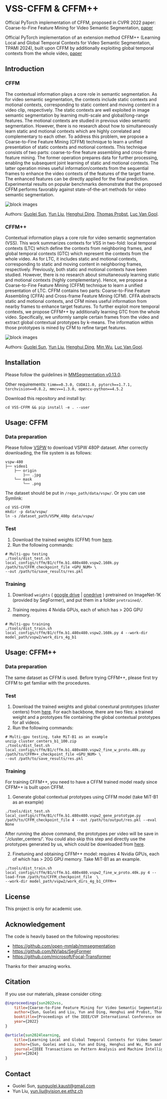 # VSS-CFFM & CFFM++
Official PyTorch implementation of CFFM, proposed in CVPR 2022 paper: Coarse-to-Fine Feature Mining for Video Semantic Segmentation, [paper](https://openaccess.thecvf.com/content/CVPR2022/papers/Sun_Coarse-To-Fine_Feature_Mining_for_Video_Semantic_Segmentation_CVPR_2022_paper.pdf)

Official PyTorch implementation of an extension method CFFM++ (Learning Local and Global Temporal Contexts for Video Semantic Segmentation, TPAMI 2024), built upon CFFM by additionally exploiting global temporal contexts from the whole video, [paper](https://ieeexplore.ieee.org/document/10496250)

## Introduction
### CFFM
The contextual information plays a core role in semantic segmentation. As for video semantic segmentation, the contexts include static contexts and motional contexts, corresponding to static content and moving content in a video clip, respectively. The static contexts are well exploited in image semantic segmentation by learning multi-scale and global/long-range features. The motional contexts are studied in previous video semantic segmentation. However, there is no research about how to simultaneously learn static and motional contexts which are highly correlated and complementary to each other. To address this problem, we propose a Coarse-to-Fine Feature Mining (CFFM) technique to learn a unified presentation of static contexts and motional contexts. This technique consists of two parts: coarse-to-fine feature assembling and cross-frame feature mining. The former operation prepares data for further processing, enabling the subsequent joint learning of static and motional contexts. The latter operation mines useful information/contexts from the sequential frames to enhance the video contexts of the features of the target frame. The enhanced features can be directly applied for the final prediction. Experimental results on popular benchmarks demonstrate that the proposed CFFM performs favorably against state-of-the-art methods for video semantic segmentation.

![block images](https://github.com/GuoleiSun/VSS-CFFM/blob/main/resources/diagram.png)

Authors: [Guolei Sun](https://scholar.google.com/citations?hl=zh-CN&user=qd8Blw0AAAAJ), [Yun Liu](https://yun-liu.github.io/), [Henghui Ding](https://henghuiding.github.io/), [Thomas Probst](https://probstt.bitbucket.io/), [Luc Van Gool](https://scholar.google.com/citations?user=TwMib_QAAAAJ&hl=en).

### CFFM++
Contextual information plays a core role for video semantic segmentation (VSS). This work summarizes contexts for VSS
in two-fold: local temporal contexts (LTC) which define the contexts from neighboring frames, and global temporal contexts (GTC)
which represent the contexts from the whole video. As for LTC, it includes static and motional contexts, corresponding to static and
moving content in neighboring frames, respectively. Previously, both static and motional contexts have been studied. However, there is
no research about simultaneously learning static and motional contexts (highly complementary). Hence, we propose a Coarse-to-Fine
Feature Mining (CFFM) technique to learn a unified presentation of LTC. CFFM contains two parts: Coarse-to-Fine Feature Assembling
(CFFA) and Cross-frame Feature Mining (CFM). CFFA abstracts static and motional contexts, and CFM mines useful information
from nearby frames to enhance target features. To further exploit more temporal contexts, we propose CFFM++ by additionally
learning GTC from the whole video. Specifically, we uniformly sample certain frames from the video and extract global contextual
prototypes by k-means. The information within those prototypes is mined by CFM to refine target features. 

![block images](https://github.com/GuoleiSun/VSS-CFFM/blob/main/resources/diagram-cffm++.jpg)

Authors: [Guolei Sun](https://scholar.google.com/citations?hl=zh-CN&user=qd8Blw0AAAAJ), [Yun Liu](https://yun-liu.github.io/), [Henghui Ding](https://henghuiding.github.io/), [Min Wu](https://sites.google.com/site/wumincf/), [Luc Van Gool](https://scholar.google.com/citations?user=TwMib_QAAAAJ&hl=en).

## Installation
Please follow the guidelines in [MMSegmentation v0.13.0](https://github.com/open-mmlab/mmsegmentation/tree/v0.13.0).

Other requirements:
```timm==0.3.0, CUDA11.0, pytorch==1.7.1, torchvision==0.8.2, mmcv==1.3.0, opencv-python==4.5.2```

Download this repository and install by:
```
cd VSS-CFFM && pip install -e . --user
```

## Usage: CFFM
### Data preparation
Please follow [VSPW](https://github.com/sssdddwww2/vspw_dataset_download) to download VSPW 480P dataset.
After correctly downloading, the file system is as follows:
```
vspw-480
├── video1
    ├── origin
        ├── .jpg
    └── mask
        └── .png
```
The dataset should be put in ```/repo_path/data/vspw/```. Or you can use Symlink: 
```
cd VSS-CFFM
mkdir -p data/vspw/
ln -s /dataset_path/VSPW_480p data/vspw/
```

### Test
1. Download the trained weights (CFFM) from [here](https://drive.google.com/drive/folders/1YD5Yy6_m3QlS72o6FQWmsFtz7Kw-8OmI?usp=sharing).
2. Run the following commands:
```
# Multi-gpu testing
./tools/dist_test.sh local_configs/cffm/B1/cffm.b1.480x480.vspw2.160k.py /path/to/CFFM_checkpoint_file <GPU_NUM> \
--out /path/to/save_results/res.pkl
```

### Training
1. Download `weights` 
(
[google drive](https://drive.google.com/drive/folders/1b7bwrInTW4VLEm27YawHOAMSMikga2Ia?usp=sharing) | 
[onedrive](https://connecthkuhk-my.sharepoint.com/:f:/g/personal/xieenze_connect_hku_hk/EvOn3l1WyM5JpnMQFSEO5b8B7vrHw9kDaJGII-3N9KNhrg?e=cpydzZ)
) 
pretrained on ImageNet-1K (provided by SegFormer), and put them in a folder ```pretrained/```.

2. Training requires 4 Nvidia GPUs, each of which has > 20G GPU memory.
```
# Multi-gpu training
./tools/dist_train.sh local_configs/cffm/B1/cffm.b1.480x480.vspw2.160k.py 4 --work-dir model_path/vspw2/work_dirs_4g_b1
```
## Usage: CFFM++
### Data preparation
The same dataset as CFFM is used. Before trying CFFM++, please first try CFFM to get familiar with the procedures.

### Test
1. Download the trained weights and global conextural prototypes (cluster centers) from [here](https://drive.google.com/drive/folders/1BzwaR6V771TjKlJ3-E_WtgJRdOExsYNh?usp=sharing). For each backbone, there are two files: a trained weight and a prototypes file containing the global contextual prototypes for all videos.
2. Run the following commands:
```
# Multi-gpu testing, take MiT-B1 as an example 
unzip cluster_centers_b1_100.zip
./tools/dist_test.sh local_configs/cffm/B1/cffm.b1.480x480.vspw2_fine_w_proto.40k.py /path/to/CFFM++_checkpoint_file <GPU_NUM> \
--out /path/to/save_results/res.pkl
```
### Training
For training CFFM++, you need to have a CFFM trained model ready since CFFM++ is built upon CFFM. 
1. Generate global contextual prototypes using CFFM model (take MiT-B1 as an example) 
```
./tools/dist_test.sh local_configs/cffm/B1/cffm.b1.480x480.vspw2_gene_prototype.py  /path/to/CFFM_checkpoint_file 4 --out /path/to/output/res.pkl --eval None
```
After running the above command, the prototypes per video will be save in './cluster_centers/'. You could also skip this step and directly use the prototypes generated by us, which could be downloaded from [here](https://drive.google.com/drive/folders/1BzwaR6V771TjKlJ3-E_WtgJRdOExsYNh?usp=sharing).

2. Finetuning and obtaining CFFM++ model: requires 4 Nvidia GPUs, each of which has > 20G GPU memory. Take MiT-B1 as an example.
```
./tools/dist_train.sh local_configs/cffm/B1/cffm.b1.480x480.vspw2_fine_w_proto.40k.py 4 --load-from /path/to/CFFM_checkpoint_file  \
--work-dir model_path/vspw2/work_dirs_4g_b1_CFFM++
```

## License
This project is only for academic use.

## Acknowledgement
The code is heavily based on the following repositories:
- https://github.com/open-mmlab/mmsegmentation
- https://github.com/NVlabs/SegFormer
- https://github.com/microsoft/Focal-Transformer

Thanks for their amazing works.

## Citation
If you use our materials, please consider citing:
```bibtex
@inproceedings{sun2022vss,
    title={Coarse-to-Fine Feature Mining for Video Semantic Segmentation},
    author={Sun, Guolei and Liu, Yun and Ding, Henghui and Probst, Thomas and Van Gool, Luc},
    booktitle={Proceedings of the IEEE/CVF International Conference on Computer Vision and Patern Recognition (CVPR)},
    year={2022}
}

@article{sun2024learning,
    title={Learning Local and Global Temporal Contexts for Video Semantic Segmentation},
    author={Sun, Guolei and Liu, Yun and Ding, Henghui and Wu, Min and Van Gool, Luc},
    journal={IEEE Transactions on Pattern Analysis and Machine Intelligence},
    year={2024}
}
```
## Contact
- Guolei Sun, sunguolei.kaust@gmail.com
- Yun Liu, yun.liu@vision.ee.ethz.ch
